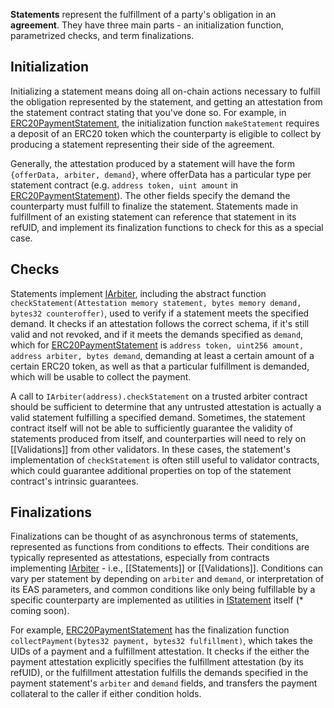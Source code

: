 **Statements** represent the fulfillment of a party's obligation in an **agreement**. They have three main parts - an initialization function, parametrized checks, and term finalizations.

## Initialization

Initializing a statement means doing all on-chain actions necessary to fulfill the obligation represented by the statement, and getting an attestation from the statement contract stating that you've done so. For example, in [ERC20PaymentStatement](https://github.com/CoopHive/alkahest-mocks/blob/4215cf4f81387748b4f112e27a46c70f3bb5725a/src/Statements/ERC20PaymentStatement.sol), the initialization function `makeStatement` requires a deposit of an ERC20 token which the counterparty is eligible to collect by producing a statement representing their side of the agreement.

Generally, the attestation produced by a statement will have the form `{offerData, arbiter, demand}`, where offerData has a particular type per statement contract (e.g. `address token, uint amount` in [ERC20PaymentStatement](https://github.com/CoopHive/alkahest-mocks/blob/4215cf4f81387748b4f112e27a46c70f3bb5725a/src/Statements/ERC20PaymentStatement.sol)). The other fields specify the demand the counterparty must fulfill to finalize the statement. Statements made in fulfillment of an existing statement can reference that statement in its refUID, and implement its finalization functions to check for this as a special case.

## Checks

Statements implement [IArbiter](https://github.com/CoopHive/alkahest-mocks/blob/4215cf4f81387748b4f112e27a46c70f3bb5725a/src/IArbiter.sol), including the abstract function `checkStatement(Attestation memory statement, bytes memory demand, bytes32 counteroffer)`, used to verify if a statement meets the specified demand. It checks if an attestation follows the correct schema, if it's still valid and not revoked, and if it meets the demands specified as `demand`, which for [ERC20PaymentStatement](https://github.com/CoopHive/alkahest-mocks/blob/4215cf4f81387748b4f112e27a46c70f3bb5725a/src/Statements/ERC20PaymentStatement.sol) is `address token, uint256 amount, address arbiter, bytes demand`, demanding at least a certain amount of a certain ERC20 token, as well as that a particular fulfillment is demanded, which will be usable to collect the payment.

A call to `IArbiter(address).checkStatement` on a trusted arbiter contract should be sufficient to determine that any untrusted attestation is actually a valid statement fulfilling a specified demand. Sometimes, the statement contract itself will not be able to sufficiently guarantee the validity of statements produced from itself, and counterparties will need to rely on [[Validations]] from other validators. In these cases, the statement's implementation of `checkStatement` is often still useful to validator contracts, which could guarantee additional properties on top of the statement contract's intrinsic guarantees.

## Finalizations

Finalizations can be thought of as asynchronous terms of statements, represented as functions from conditions to effects. Their conditions are typically represented as attestations, especially from contracts implementing [IArbiter](https://github.com/CoopHive/alkahest-mocks/blob/4215cf4f81387748b4f112e27a46c70f3bb5725a/src/IArbiter.sol) - i.e., [[Statements]] or [[Validations]]. Conditions can vary per statement by depending on `arbiter` and `demand`, or interpretation of its EAS parameters, and common conditions like only being fulfillable by a specific counterparty are implemented as utilities in [IStatement](https://github.com/CoopHive/alkahest-mocks/blob/4215cf4f81387748b4f112e27a46c70f3bb5725a/src/IStatement.sol) itself (\* coming soon).

For example, [ERC20PaymentStatement](https://github.com/CoopHive/alkahest-mocks/blob/4215cf4f81387748b4f112e27a46c70f3bb5725a/src/Statements/ERC20PaymentStatement.sol) has the finalization function `collectPayment(bytes32 payment, bytes32 fulfillment)`, which takes the UIDs of a payment and a fulfillment attestation. It checks if the either the payment attestation explicitly specifies the fulfillment attestation (by its refUID), or the fulfillment attestation fulfills the demands specified in the payment statement's `arbiter` and `demand` fields, and transfers the payment collateral to the caller if either condition holds.